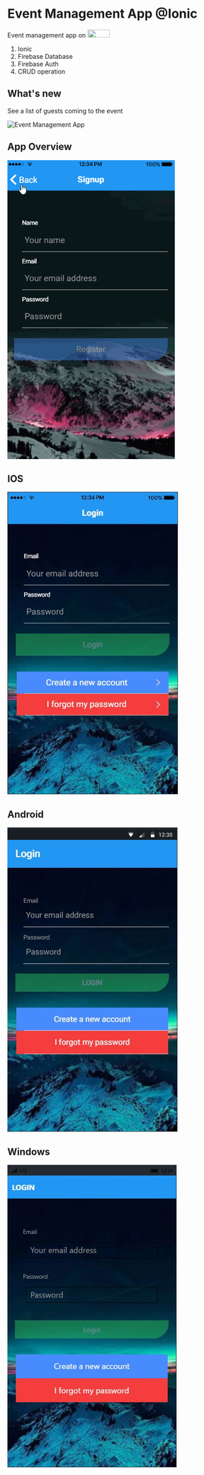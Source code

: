 # Event Management App @Ionic
Event management app on <img src="http://blog.pdsullivan.com/assets/ionic-logo.png" width="50" height="18">

1. Ionic
2. Firebase Database
3. Firebase Auth
4. CRUD operation

## What's new
See a list of guests coming to the event

![Event Management App](https://raw.githubusercontent.com/hamzaavvan/event-management-ionic/master/screenshots/event-app-showcase.gif)

## App Overview
![Event Management App](https://github.com/hamzaavvan/event-management-ionic/blob/master/screenshots/event-management-app.gif)

## IOS
![Event Management App](https://github.com/hamzaavvan/event-management-ionic/blob/master/screenshots/1-a.JPG?)

## Android
![Event Management App](https://github.com/hamzaavvan/event-management-ionic/blob/master/screenshots/1-c.JPG)

## Windows
![Event Management App](https://github.com/hamzaavvan/event-management-ionic/blob/master/screenshots/1-b.JPG)
